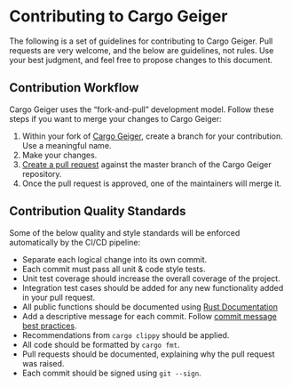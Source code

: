 # Contributing to Cargo Geiger

The following is a set of guidelines for contributing to Cargo Geiger. 
Pull requests are very welcome, and the below are guidelines, not rules.
Use your best judgment, and feel free to propose changes to this document.

## Contribution Workflow

Cargo Geiger uses the “fork-and-pull” development model.
Follow these steps if you want to merge your changes to Cargo Geiger:

1. Within your fork of [Cargo Geiger](https://github.com/rust-secure-code/cargo-geiger), create a branch for your contribution. Use a meaningful name.
1. Make your changes.
1. [Create a pull request](https://help.github.com/articles/creating-a-pull-request-from-a-fork/) against the master branch of the Cargo Geiger repository.
1. Once the pull request is approved, one of the maintainers will merge it.

## Contribution Quality Standards

Some of the below quality and style standards will be enforced automatically by the CI/CD pipeline:

- Separate each logical change into its own commit.
- Each commit must pass all unit & code style tests.
- Unit test coverage should increase the overall coverage of the project.
- Integration test cases should be added for any new functionality added in your pull request.
- All public functions should be documented using [Rust Documentation](https://doc.rust-lang.org/rust-by-example/meta/doc.html)
- Add a descriptive message for each commit. Follow
  [commit message best practices](https://github.com/erlang/otp/wiki/writing-good-commit-messages).
- Recommendations from `cargo clippy` should be applied.
- All code should be formatted by `cargo fmt`.
- Pull requests should be documented, explaining why the pull request was raised.
- Each commit should be signed using `git --sign`.
